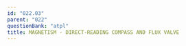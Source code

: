 ```yaml
---
id: "022.03"
parent: "022"
questionBank: "atpl"
title: MAGNETISM - DIRECT-READING COMPASS AND FLUX VALVE
---
```

